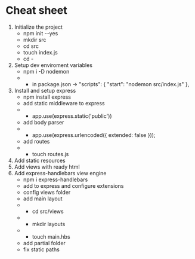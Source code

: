 # Cheat sheet

1. Initialize the project
   * npm init --yes
   * mkdir src
   * cd src
   * touch index.js
   * cd -
2. Setup dev enviroment variables
   * npm i -D nodemon 
   * * in package.json ->   "scripts": {
     "start": "nodemon src/index.js"
     },
3. Install and setup express
   * npm install express
   * add static middleware to express
   * * app.use(express.static('public'))
   * add body parser
   * *  app.use(express.urlencoded({ extended: false }));
   * add routes 
   * * touch routes.js
4. Add static resources
5. Add views with ready html
6. Add express-handlebars view engine
   * npm i express-handlebars
   * add to express and configure extensions
   * config views folder 
   * add main layout
   * * cd src/views
   * * mkdir layouts
   * * touch main.hbs
   * add partial folder 
   * fix static paths